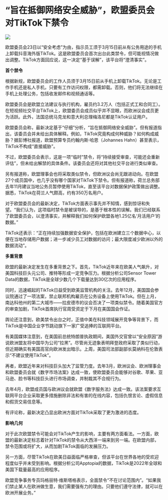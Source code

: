 # “旨在抵御网络安全威胁”，欧盟委员会对TikTok下禁令

![](https://inews.gtimg.com/om_bt/OTKO55ILw5hbwRHhmQ8EyLLRm7nbCzIWfahYSf1Zi98CsAA/1000)

欧盟委员会23日以“安全考虑”为由，指示员工须于3月15日前从有公务用途的手机上卸载抖音海外版TikTok。这是欧盟委员会首次出台此类禁令，但可能视情况做出调整。TikTok方面回应说，这一决定“基于误解”，该平台将“澄清事实”。

**首个禁令**

根据新规，欧盟委员会的工作人员须于3月15日前从手机上卸载TikTok。无论是工作手机还是私人手机，只要有工作访问权限，都需卸载。否则，他们将无法继续在手机上处理公务，包括收发邮件和视频通话等。

欧盟委员会是欧盟立法建议与执行机构，雇员约3.2万人（包括正式工和合同工）。在短视频社交平台TikTok上，欧盟委员会成员似乎并不显眼，而欧洲议会成员更为活跃。此外，法国总统马克龙和意大利总理梅洛尼都是TikTok认证用户。

欧盟委员会称，最新决定基于“仔细”分析，“旨在抵御网络安全威胁”。但有报道指出，该委员会并未给出具体解释。例如，TikTok究竟构成何种威胁？如何构成威胁？据彭博社报道，欧盟预算专员约翰内斯·哈恩（Johannes
Hahn）甚至表示，TikTok不构成“直接威胁”。

不过，欧盟委员会表示，这是一项“临时”禁令，将“持续接受审查，可能还会重新评估”，但未给出解禁的具体条件。该委员会还将对其他社交平台进行类似审查。

另有报道称，欧盟理事会也将采取类似禁令，但欧洲议会尚无跟进动向。在欧盟27个成员国中，也几乎没有哪个国家对TikTok下禁令。但有报道称，荷兰总务部去年11月建议当地公务员暂停使用TikTok，直至该平台对数据保护政策做出调整。据悉，TikTok在荷兰人气颇高，约有350万名用户。

对于欧盟委员会的最新决定，TikTok方面表示事先并不知情，感到惊讶和失望。“我们认为，这项临时禁令是被误导的，是基于根本性的误解。我们已经联系了欧盟委员会，以澄清事实，并解释我们如何保护欧盟各地1.25亿名‘月活用户’的数据。”

TikTok还表示：“正在持续加强数据安全保护，包括在欧洲建立三个数据中心，以便在当地存储用户数据；进一步减少员工对数据的访问；最大限度减少欧洲以外的数据流动”。

**多重背景**

欧盟的最新决定发生在多重背景之下。首先，TikTok近年来在欧美人气飙升，对美国科技巨头元公司、推特等形成一定竞争压力。根据分析公司Sensor Tower
Data的数据，TikTok是全球少数几个下载量达到30亿次的应用程序。

同时，迅速崛起的TikTok日益受到欧美监管机构的关注。去年12月，美国国会参议院通过了一项法案，禁止联邦机构雇员在公务设备上使用TikTok。但在上月，南达科他州的第二大城市——拉皮德市的议会否决了一项类似禁令。随着美国官方的审查加剧，TikTok首席执行官周受资定于下月在美国国会作证。

舆论还注意到，欧美禁令出台之时，正值中美在科技领域展开竞争等背景下，而TikTok是中国企业字节跳动旗下一家广受追捧的互联网平台。

有美国媒体注意到，在美国前总统特朗普执政期间，美国外交官曾以“安全原因”游说欧洲盟友将中国华为公司“拉黑”。尽管尚无迹象表明拜登政府采取了类似行动，但近期确实有美国高官向欧洲发出暗示。上周，美国司法部副部长莫纳科在伦敦表示“不建议使用TikTok”。

再者，欧盟近年来对科技巨头加大了监管力度。去年3月，欧洲议会、欧洲理事会和欧盟委员会就《数字市场法案》达成一致，使欧盟委员会能够对谷歌、苹果、亚马逊、脸书等科技巨头进行市场调查，并制裁其不合规行为。

去年4月，欧盟成员国与欧洲议会就欧盟《数字服务法》达成一致。该法案要求互联网平台企业采取更多措施删除非法和有害的在线内容，包括仇恨言论、虚假信息和假货交易信息等。

有评论称，最新决定凸显出欧洲方面对TikTok采取了更为激进的态度。

**影响几何**

对于此次欧盟禁令可能会对TikTok产生的影响，主要有两方面看法。一方面，欧盟的最新决定标志着针对TikTok的禁令从大西洋一端来到另一端。在欧盟内部，禁令范围或将扩大，从而加剧TikTok面临的发展压力。

另一方面，尽管TikTok在欧美日益面临严格审查，但该平台在世界各地的受欢迎程度似乎并未受到影响。根据分析公司Apptopia的数据，TikTok是2022年全球和美国下载量最高的应用程序。

欧盟竞争事务专员玛格丽特·维斯塔格表示，全面禁令“不在讨论范围内”。“如果我们禁止某人在欧洲做生意，我们需要强有力的理由。只要他们遵守法律，就可以在欧洲开展业务。”

